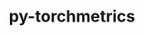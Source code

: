 ---
title: "py-torchmetrics"
layout: cache
categories: [package, develop-2024-12-08]
meta: {"versions": ["1.6.0"], "compilers": ["gcc@=11.4.0", "gcc@=13.2.0"], "oss": ["ubuntu22.04", "ubuntu24.04"], "platforms": ["linux"], "targets": ["aarch64", "neoverse_v1", "x86_64_v3"], "stacks": ["e4s", "e4s-neoverse_v1", "ml-linux-aarch64-cpu", "ml-linux-aarch64-cuda", "ml-linux-x86_64-cpu", "ml-linux-x86_64-cuda", "root"], "num_specs": 18, "num_specs_by_stack": {"root": 18, "e4s-neoverse_v1": 1, "e4s": 1, "ml-linux-aarch64-cpu": 4, "ml-linux-aarch64-cuda": 4, "ml-linux-x86_64-cuda": 4, "ml-linux-x86_64-cpu": 4}}
spec_details: [{"hash": "jrvuio2a4hxc5leqjmkdbh5xxqprs3zn", "compiler": "gcc@=11.4.0", "versions": ["1.6.0"], "os": "ubuntu22.04", "platform": "linux", "target": "neoverse_v1", "variants": ["build_system=python_pip", "~image"], "stacks": ["root", "e4s-neoverse_v1"], "size": "-", "tarball": "https://binaries.spack.io/develop-2024-12-08/build_cache/linux-ubuntu22.04-neoverse_v1/gcc-11.4.0/py-torchmetrics-1.6.0/linux-ubuntu22.04-neoverse_v1-gcc-11.4.0-py-torchmetrics-1.6.0-jrvuio2a4hxc5leqjmkdbh5xxqprs3zn.spack"}, {"hash": "ywpbn5nk4m72dii6jr67gfvq35yn3ee2", "compiler": "gcc@=11.4.0", "versions": ["1.6.0"], "os": "ubuntu22.04", "platform": "linux", "target": "x86_64_v3", "variants": ["build_system=python_pip", "~image"], "stacks": ["root", "e4s"], "size": "-", "tarball": "https://binaries.spack.io/develop-2024-12-08/build_cache/linux-ubuntu22.04-x86_64_v3/gcc-11.4.0/py-torchmetrics-1.6.0/linux-ubuntu22.04-x86_64_v3-gcc-11.4.0-py-torchmetrics-1.6.0-ywpbn5nk4m72dii6jr67gfvq35yn3ee2.spack"}, {"hash": "xvq4hol5xwldlcgl7ecle36w3qv45b2a", "compiler": "gcc@=13.2.0", "versions": ["1.6.0"], "os": "ubuntu24.04", "platform": "linux", "target": "aarch64", "variants": ["build_system=python_pip", "~image"], "stacks": ["ml-linux-aarch64-cpu", "root"], "size": "-", "tarball": "https://binaries.spack.io/develop-2024-12-08/build_cache/linux-ubuntu24.04-aarch64/gcc-13.2.0/py-torchmetrics-1.6.0/linux-ubuntu24.04-aarch64-gcc-13.2.0-py-torchmetrics-1.6.0-xvq4hol5xwldlcgl7ecle36w3qv45b2a.spack"}, {"hash": "7qqqv5jki6yjexndbha3vdygeyvwnxfa", "compiler": "gcc@=13.2.0", "versions": ["1.6.0"], "os": "ubuntu24.04", "platform": "linux", "target": "aarch64", "variants": ["build_system=python_pip", "~image"], "stacks": ["ml-linux-aarch64-cuda", "root"], "size": "-", "tarball": "https://binaries.spack.io/develop-2024-12-08/build_cache/linux-ubuntu24.04-aarch64/gcc-13.2.0/py-torchmetrics-1.6.0/linux-ubuntu24.04-aarch64-gcc-13.2.0-py-torchmetrics-1.6.0-7qqqv5jki6yjexndbha3vdygeyvwnxfa.spack"}, {"hash": "lee7sb7zovhwjqqfkd6joeej3vf23mwt", "compiler": "gcc@=13.2.0", "versions": ["1.6.0"], "os": "ubuntu24.04", "platform": "linux", "target": "aarch64", "variants": ["build_system=python_pip", "~image"], "stacks": ["ml-linux-aarch64-cpu", "root"], "size": "-", "tarball": "https://binaries.spack.io/develop-2024-12-08/build_cache/linux-ubuntu24.04-aarch64/gcc-13.2.0/py-torchmetrics-1.6.0/linux-ubuntu24.04-aarch64-gcc-13.2.0-py-torchmetrics-1.6.0-lee7sb7zovhwjqqfkd6joeej3vf23mwt.spack"}, {"hash": "nwdsjc7avkl7htnzoyylfkaqy3yp3gyb", "compiler": "gcc@=13.2.0", "versions": ["1.6.0"], "os": "ubuntu24.04", "platform": "linux", "target": "aarch64", "variants": ["build_system=python_pip", "~image"], "stacks": ["ml-linux-aarch64-cuda", "root"], "size": "-", "tarball": "https://binaries.spack.io/develop-2024-12-08/build_cache/linux-ubuntu24.04-aarch64/gcc-13.2.0/py-torchmetrics-1.6.0/linux-ubuntu24.04-aarch64-gcc-13.2.0-py-torchmetrics-1.6.0-nwdsjc7avkl7htnzoyylfkaqy3yp3gyb.spack"}, {"hash": "6oc74ogs7uidosx27smzgqpkssp3iqa7", "compiler": "gcc@=13.2.0", "versions": ["1.6.0"], "os": "ubuntu24.04", "platform": "linux", "target": "aarch64", "variants": ["build_system=python_pip", "~image"], "stacks": ["ml-linux-aarch64-cuda", "root"], "size": "-", "tarball": "https://binaries.spack.io/develop-2024-12-08/build_cache/linux-ubuntu24.04-aarch64/gcc-13.2.0/py-torchmetrics-1.6.0/linux-ubuntu24.04-aarch64-gcc-13.2.0-py-torchmetrics-1.6.0-6oc74ogs7uidosx27smzgqpkssp3iqa7.spack"}, {"hash": "dlqeiujt3t3wuqmioq7ci6vi326j7nfq", "compiler": "gcc@=13.2.0", "versions": ["1.6.0"], "os": "ubuntu24.04", "platform": "linux", "target": "aarch64", "variants": ["build_system=python_pip", "~image"], "stacks": ["ml-linux-aarch64-cpu", "root"], "size": "-", "tarball": "https://binaries.spack.io/develop-2024-12-08/build_cache/linux-ubuntu24.04-aarch64/gcc-13.2.0/py-torchmetrics-1.6.0/linux-ubuntu24.04-aarch64-gcc-13.2.0-py-torchmetrics-1.6.0-dlqeiujt3t3wuqmioq7ci6vi326j7nfq.spack"}, {"hash": "4oxmkuc77jvhbixpvp3bmp5hb5xpor7v", "compiler": "gcc@=13.2.0", "versions": ["1.6.0"], "os": "ubuntu24.04", "platform": "linux", "target": "aarch64", "variants": ["build_system=python_pip", "~image"], "stacks": ["ml-linux-aarch64-cpu", "root"], "size": "-", "tarball": "https://binaries.spack.io/develop-2024-12-08/build_cache/linux-ubuntu24.04-aarch64/gcc-13.2.0/py-torchmetrics-1.6.0/linux-ubuntu24.04-aarch64-gcc-13.2.0-py-torchmetrics-1.6.0-4oxmkuc77jvhbixpvp3bmp5hb5xpor7v.spack"}, {"hash": "rt4rf3rgw3e7ppgium7jocgebzhqseth", "compiler": "gcc@=13.2.0", "versions": ["1.6.0"], "os": "ubuntu24.04", "platform": "linux", "target": "aarch64", "variants": ["build_system=python_pip", "~image"], "stacks": ["ml-linux-aarch64-cuda", "root"], "size": "-", "tarball": "https://binaries.spack.io/develop-2024-12-08/build_cache/linux-ubuntu24.04-aarch64/gcc-13.2.0/py-torchmetrics-1.6.0/linux-ubuntu24.04-aarch64-gcc-13.2.0-py-torchmetrics-1.6.0-rt4rf3rgw3e7ppgium7jocgebzhqseth.spack"}, {"hash": "fwgarhqc5d5x5b2oyn275uwbphqt7ode", "compiler": "gcc@=13.2.0", "versions": ["1.6.0"], "os": "ubuntu24.04", "platform": "linux", "target": "x86_64_v3", "variants": ["build_system=python_pip", "~image"], "stacks": ["root", "ml-linux-x86_64-cuda"], "size": "-", "tarball": "https://binaries.spack.io/develop-2024-12-08/build_cache/linux-ubuntu24.04-x86_64_v3/gcc-13.2.0/py-torchmetrics-1.6.0/linux-ubuntu24.04-x86_64_v3-gcc-13.2.0-py-torchmetrics-1.6.0-fwgarhqc5d5x5b2oyn275uwbphqt7ode.spack"}, {"hash": "kumtwwstgxg6u2l7mrmi3vrd7wvwv6hx", "compiler": "gcc@=13.2.0", "versions": ["1.6.0"], "os": "ubuntu24.04", "platform": "linux", "target": "x86_64_v3", "variants": ["build_system=python_pip", "~image"], "stacks": ["ml-linux-x86_64-cpu", "root"], "size": "-", "tarball": "https://binaries.spack.io/develop-2024-12-08/build_cache/linux-ubuntu24.04-x86_64_v3/gcc-13.2.0/py-torchmetrics-1.6.0/linux-ubuntu24.04-x86_64_v3-gcc-13.2.0-py-torchmetrics-1.6.0-kumtwwstgxg6u2l7mrmi3vrd7wvwv6hx.spack"}, {"hash": "cyiubtizei7bri6uhx44xr6m6kmvagbj", "compiler": "gcc@=13.2.0", "versions": ["1.6.0"], "os": "ubuntu24.04", "platform": "linux", "target": "x86_64_v3", "variants": ["build_system=python_pip", "~image"], "stacks": ["ml-linux-x86_64-cpu", "root"], "size": "-", "tarball": "https://binaries.spack.io/develop-2024-12-08/build_cache/linux-ubuntu24.04-x86_64_v3/gcc-13.2.0/py-torchmetrics-1.6.0/linux-ubuntu24.04-x86_64_v3-gcc-13.2.0-py-torchmetrics-1.6.0-cyiubtizei7bri6uhx44xr6m6kmvagbj.spack"}, {"hash": "ahy4pje7tzrgtzdbuwrso4q74hbnsrcp", "compiler": "gcc@=13.2.0", "versions": ["1.6.0"], "os": "ubuntu24.04", "platform": "linux", "target": "x86_64_v3", "variants": ["build_system=python_pip", "~image"], "stacks": ["root", "ml-linux-x86_64-cuda"], "size": "-", "tarball": "https://binaries.spack.io/develop-2024-12-08/build_cache/linux-ubuntu24.04-x86_64_v3/gcc-13.2.0/py-torchmetrics-1.6.0/linux-ubuntu24.04-x86_64_v3-gcc-13.2.0-py-torchmetrics-1.6.0-ahy4pje7tzrgtzdbuwrso4q74hbnsrcp.spack"}, {"hash": "xtz2mwvr4qjkqrwgivjs7hjni7tsy4vf", "compiler": "gcc@=13.2.0", "versions": ["1.6.0"], "os": "ubuntu24.04", "platform": "linux", "target": "x86_64_v3", "variants": ["build_system=python_pip", "~image"], "stacks": ["root", "ml-linux-x86_64-cuda"], "size": "-", "tarball": "https://binaries.spack.io/develop-2024-12-08/build_cache/linux-ubuntu24.04-x86_64_v3/gcc-13.2.0/py-torchmetrics-1.6.0/linux-ubuntu24.04-x86_64_v3-gcc-13.2.0-py-torchmetrics-1.6.0-xtz2mwvr4qjkqrwgivjs7hjni7tsy4vf.spack"}, {"hash": "f7ylam46ngo7jhglf5l6ewhg4skb7x4c", "compiler": "gcc@=13.2.0", "versions": ["1.6.0"], "os": "ubuntu24.04", "platform": "linux", "target": "x86_64_v3", "variants": ["build_system=python_pip", "~image"], "stacks": ["ml-linux-x86_64-cpu", "root"], "size": "-", "tarball": "https://binaries.spack.io/develop-2024-12-08/build_cache/linux-ubuntu24.04-x86_64_v3/gcc-13.2.0/py-torchmetrics-1.6.0/linux-ubuntu24.04-x86_64_v3-gcc-13.2.0-py-torchmetrics-1.6.0-f7ylam46ngo7jhglf5l6ewhg4skb7x4c.spack"}, {"hash": "fmeprcbd6kph5bkwg3ll2vrn7s6dfq6c", "compiler": "gcc@=13.2.0", "versions": ["1.6.0"], "os": "ubuntu24.04", "platform": "linux", "target": "x86_64_v3", "variants": ["build_system=python_pip", "~image"], "stacks": ["ml-linux-x86_64-cpu", "root"], "size": "-", "tarball": "https://binaries.spack.io/develop-2024-12-08/build_cache/linux-ubuntu24.04-x86_64_v3/gcc-13.2.0/py-torchmetrics-1.6.0/linux-ubuntu24.04-x86_64_v3-gcc-13.2.0-py-torchmetrics-1.6.0-fmeprcbd6kph5bkwg3ll2vrn7s6dfq6c.spack"}, {"hash": "gyol4cqwnclwihzzdedp3hfeyyrbltjd", "compiler": "gcc@=13.2.0", "versions": ["1.6.0"], "os": "ubuntu24.04", "platform": "linux", "target": "x86_64_v3", "variants": ["build_system=python_pip", "~image"], "stacks": ["root", "ml-linux-x86_64-cuda"], "size": "-", "tarball": "https://binaries.spack.io/develop-2024-12-08/build_cache/linux-ubuntu24.04-x86_64_v3/gcc-13.2.0/py-torchmetrics-1.6.0/linux-ubuntu24.04-x86_64_v3-gcc-13.2.0-py-torchmetrics-1.6.0-gyol4cqwnclwihzzdedp3hfeyyrbltjd.spack"}]
---